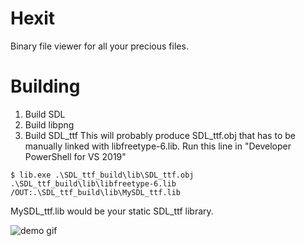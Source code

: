 # Hexit

Binary file viewer for all your precious files.

# Building

1) Build SDL
2) Build libpng
3) Build SDL_ttf
This will probably produce SDL_ttf.obj that has to be manually linked with libfreetype-6.lib. Run this line in "Developer PowerShell for VS 2019"

`$ lib.exe .\SDL_ttf_build\lib\SDL_ttf.obj .\SDL_ttf_build\lib\libfreetype-6.lib /OUT:.\SDL_ttf_build\lib\MySDL_ttf.lib`

MySDL_ttf.lib would be your static SDL_ttf library.

![demo gif](https://github.com/serid/hexit/blob/5ddedb9d5d64717aebd8049a8f1c6b04ed35f6ad/demo.gif)